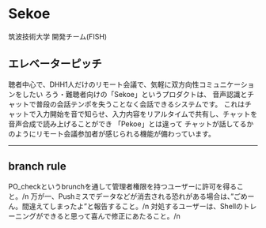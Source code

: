 # Sekoe

筑波技術大学 開発チーム(FISH)


エレベーターピッチ
----------------------------------------------------------------------------------------
聴者中心で、DHH1人だけのリモート会議で、気軽に双方向性コミュニケーションをしたい
ろう・難聴者向けの「Sekoe」というプロダクトは、
音声認識とチャットで普段の会話テンポを失うことなく会話できるシステムです。
これはチャットで入力開始を音で知らせ、入力内容をリアルタイムで共有し、チャットを音声合成で読み上げることができ
「Pekoe」とは違って
チャットが話してるかのようにリモート会議参加者が感じられる機能が備わっています。

----------------------------------------------------------------------------------------
## branch rule

PO_checkというbrunchを通して管理者権限を持つユーザーに許可を得ること。/n
万が一、Pushミスでデータなどが消去される恐れがある場合は、”ごめーん。間違えてしまったよ”と報告すること。/n
対処するユーザーは、Shellのトレーニングができると思って喜んで修正にあたること。/n



